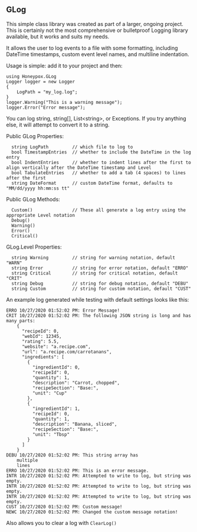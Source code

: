 ## GLog

This simple class library was created as part of a larger, ongoing project.  This is certainly not the most comprehensive or bulletproof Logging library available, but it works and suits my needs.

It allows the user to log events to a file with some formatting, including DateTime timestamps, custom event level names, and multiline indentation.

Usage is simple: add it to your project and then:
```
using Honeypox.GLog
Logger logger = new Logger
{
    LogPath = "my_log.log";
}
logger.Warning("This is a warning message");
logger.Error("Error message");
```

You can log string, string[], List\<string\>, or Exceptions.  If you try anything else, it will attempt to convert it to a string.

Public GLog Properties:
```
  string LogPath         // which file to log to
  bool TimestampEntries  // whether to include the DateTime in the log entry
  bool IndentEntries     // whether to indent lines after the first to align vertically after the DateTime timestamp and Level
  bool TabulateEntries   // whether to add a tab (4 spaces) to lines after the first
  string DateFormat      // custom DateTime format, defaults to "MM/dd/yyyy hh:mm:ss tt"
```
Public GLog Methods:
```
  Custom()               // These all generate a log entry using the appropriate Level notation
  Debug()
  Warning()
  Error()
  Critical()
```
GLog.Level Properties:
```
  string Warning         // string for warning notation, default "WARN"
  string Error           // string for error notation, default "ERRO"
  string Critical        // string for critical notation, default "CRIT"
  string Debug           // string for debug notation, default "DEBU"
  string Custom          // string for custom notation, default "CUST"
```

An example log generated while testing with default settings looks like this:
```
ERRO 10/27/2020 01:52:02 PM: Error Message!
CRIT 10/27/2020 01:52:02 PM: The following JSON string is long and has many parts:
    {
      "recipeId": 0,
      "webId": 12345,
      "rating": 5.5,
      "website": "a.recipe.com",
      "url": "a.recipe.com/carrotanans",
      "ingredients": [
        {
          "ingredientId": 0,
          "recipeId": 0,
          "quantity": 1,
          "description": "Carrot, chopped",
          "recipeSection": "Base:",
          "unit": "Cup"
        },
        {
          "ingredientId": 1,
          "recipeId": 0,
          "quantity": 1,
          "description": "Banana, sliced",
          "recipeSection": "Base:",
          "unit": "Tbsp"
        }
      ]
    }
DEBU 10/27/2020 01:52:02 PM: This string array has
    multiple
    lines
ERRO 10/27/2020 01:52:02 PM: This is an error message.
INTR 10/27/2020 01:52:02 PM: Attempted to write to log, but string was empty.
INTR 10/27/2020 01:52:02 PM: Attempted to write to log, but string was empty.
INTR 10/27/2020 01:52:02 PM: Attempted to write to log, but string was empty.
CUST 10/27/2020 01:52:02 PM: Custom message!
NEWC 10/27/2020 01:52:02 PM: Changed the custom message notation!
```

Also allows you to clear a log with `ClearLog()`
